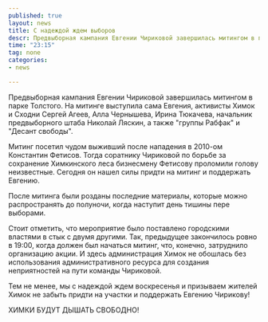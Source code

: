 ```yaml
---
published: true
layout: news
title: С надеждой ждем выборов
descr: Предвыборная кампания Евгении Чириковой завершилась митингом в парке Толстого
time: "23:15"
tag: none
categories:
- news

---
```


Предвыборная кампания Евгении Чириковой завершилась митингом в парке Толстого. На митинге выступила сама Евгения, активисты Химок и Сходни Сергей Агеев, Алла Чернышева, Ирина Тюкачева, начальник предвыборного штаба Николай Ляскин, а также "группы Рабфак" и "Десант свободы". 

Митинг посетил чудом выживший после нападения в 2010-ом Константин Фетисов. Тогда соратнику Чириковой по борьбе за сохранение Химкинского леса бизнесмену Фетисову проломили голову неизвестные. Сегодня он нашел силы придти на митинг и поддержать Евгению.

После митинга были розданы последние материалы, которые можно распространять до полуночи, когда наступит день тишины пере выборами.

Стоит отметить, что мероприятие было поставлено городскими властями в стык с двумя другими. Так, предыдущее закончилось ровно в 19:00, когда должен был начаться митинг, что, конечно, затруднило организацию акции. И здесь администрация Химок не обошлась без использования административного ресурса для создания неприятностей на пути команды Чириковой.

Тем не менее, мы с надеждой ждем воскресенья и призываем жителей Химок не забыть придти на участки и поддержать Евгению Чирикову!

ХИМКИ БУДУТ ДЫШАТЬ СВОБОДНО!